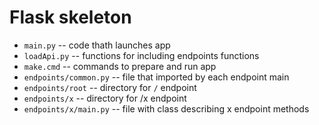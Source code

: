 # Flask skeleton

* `main.py` -- code thath launches app
* `loadApi.py` -- functions for including endpoints functions
* `make.cmd` -- commands to prepare and run app
* `endpoints/common.py` -- file that imported by each endpoint main
* `endpoints/root` -- directory for `/` endpoint
* `endpoints/x` -- directory for /x endpoint
* `endpoints/x/main.py` -- file with class describing x endpoint methods

